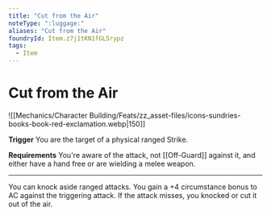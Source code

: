 ```yaml
---
title: "Cut from the Air"
noteType: ":luggage:"
aliases: "Cut from the Air"
foundryId: Item.z7j1tKN1fGL5rypz
tags:
  - Item
---
```


# Cut from the Air
![[Mechanics/Character Building/Feats/zz_asset-files/icons-sundries-books-book-red-exclamation.webp|150]]

**Trigger** You are the target of a physical ranged Strike.

**Requirements** You're aware of the attack, not [[Off-Guard]] against it, and either have a hand free or are wielding a melee weapon.

* * *

You can knock aside ranged attacks. You gain a +4 circumstance bonus to AC against the triggering attack. If the attack misses, you knocked or cut it out of the air.
